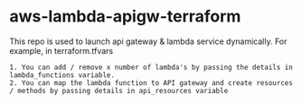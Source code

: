 # aws-lambda-apigw-terraform
This repo is used to launch api gateway &amp; lambda service dynamically. For example, in terraform.tfvars

	1. You can add / remove x number of lambda's by passing the details in lambda_functions variable.
	2. You can map the lambda function to API gateway and create resources / methods by passing details in api_resources variable
	
